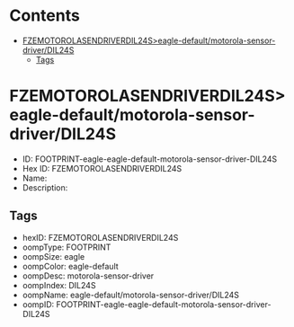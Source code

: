 



Contents
========

* [FZEMOTOROLASENDRIVERDIL24S>eagle-default/motorola-sensor-driver/DIL24S](#fzemotorolasendriverdil24seagle-defaultmotorola-sensor-driverdil24s)
	* [Tags](#tags)

# FZEMOTOROLASENDRIVERDIL24S>eagle-default/motorola-sensor-driver/DIL24S

- ID: FOOTPRINT-eagle-eagle-default-motorola-sensor-driver-DIL24S
- Hex ID: FZEMOTOROLASENDRIVERDIL24S
- Name: 
- Description: 

## Tags

- hexID: FZEMOTOROLASENDRIVERDIL24S
- oompType: FOOTPRINT
- oompSize: eagle
- oompColor: eagle-default
- oompDesc: motorola-sensor-driver
- oompIndex: DIL24S
- oompName: eagle-default/motorola-sensor-driver/DIL24S
- oompID: FOOTPRINT-eagle-eagle-default-motorola-sensor-driver-DIL24S
